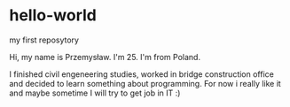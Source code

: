 # hello-world
my first reposytory

Hi, my name is Przemysław.
I'm 25.
I'm from Poland.

I finished civil engeneering studies, worked in bridge construction office and decided to learn something about programming.
For now i really like it and maybe sometime I will try to get job in IT :)

